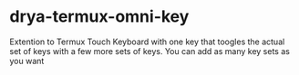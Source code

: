 # drya-termux-omni-key
Extention to Termux Touch Keyboard with one key that toogles the actual set of keys with a few more sets of keys. You can add as many key sets as you want
